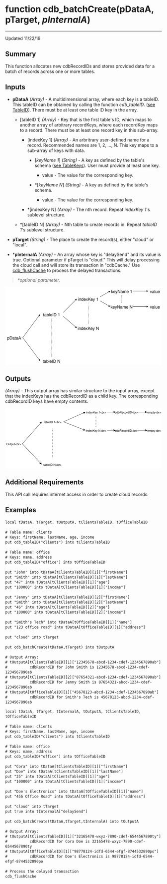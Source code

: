 # function cdb_batchCreate(pDataA, pTarget, *pInternalA*)
---
Updated 11/22/19
## Summary
This function allocates new cdbRecordIDs and stores provided data for a batch of records across one or more tables.

## Inputs
* **pDataA** *(Array)* - A multidimensional array, where each key is a tableID. This tableID can be obtained by calling the function *cdb_tableID*. ([see TableID](TableID.md)). There must be at least one table ID key in the array.
	
	* [tableID 1] *(Array)* - Key that is the first table's ID, which maps to another array of arbitrary recordKeys, where each recordKey maps to a record. There must be at least one record key in this sub-array.
		
		* [indexKey 1] *(Array)* - An arbritrary user-defined name for a record. Recommended names are 1, 2, ..., N. This key maps to a sub-array of keys with data.
    		* [*keyName 1*] *(String)* - A key as defined by the table's schema ([see TableKeys](./TableKeys.md)). User must provide at least one key.
				* value - The value for the corresponding key.
    			
    		* \*[*keyName N*] *(String)* - A key as defined by the table's schema.
    			* value - The value for the corresponding key.
    		
    	* \*[indexKey N] *(Array)* - The nth record. Repeat *indexKey 1*'s sublevel structure.
    * \*[tableID N] *(Array)* - Nth table to create records in. Repeat *tableID 1*'s sublevel structure.

* **pTarget** *(String)* - The place to create the record(s), either "cloud" or "local".

* \***pInternalA** *(Array)* - An array whose key is "delaySend" and its value is true. Optional parameter if pTarget is "cloud." This will delay processing the cloud call and will store its transaction in "cdbCache." Use [cdb_flushCache](FlushCache.md) to process the delayed transactions.

> _*optional parameter._

![BatchCreate input diagram](images/BatchCreateInput.svg)
## Outputs
*(Array)* - This output array has similar structure to the input array, except that the indexKeys has the cdbRecordID as a child key. The corresponding cdbRecordID keys have empty contents.

![BatchCreate output diagram](images/BatchCreateOutput.svg)
## Additional Requirements
This API call requires internet access in order to create cloud records.

## Examples
```livecodeserver
local tDataA, tTarget, tOutputA, tClientsTableID, tOfficeTableID
     
# Table name: clients
# Keys: firstName, lastName, age, income
put cdb_tableID("clients") into tClientsTableID

# Table name: office
# Keys: name, address
put cdb_tableID("office") into tOfficeTableID

put "John" into tDataA[tClientsTableID][1]["firstName"]
put "Smith" into tDataA[tClientsTableID][1]["lastName"]
put "47" into tDataA[tClientsTableID][1]["age"]
put "100000" into tDataA[tClientsTableID][1]["income"]

put "Jenny" into tDataA[tClientsTableID][2]["firstName"]
put "Smith" into tDataA[tClientsTableID][2]["lastName"]
put "46" into tDataA[tClientsTableID][2]["age"]
put "100000" into tDataA[tClientsTableID][2]["income"]

put "Smith's Tech" into tDataA[tOfficeTableID][1]["name"]
put "123 office road" into tDataA[tOfficeTableID][1]["address"]

put "cloud" into tTarget

put cdb_batchCreate(tDataA,tTarget) into tOutputA

# Output Array: 
# tOutputA[tClientsTableID][1]["12345678-abcd-1234-cdef-1234567890ab"]
#          cdbRecordID for John Smith is 12345678-abcd-1234-cdef-1234567890ab
# tOutputA[tClientsTableID][2]["87654321-abcd-1234-cdef-1234567890ab"]
#          cdbRecordID for Jenny Smith is 87654321-abcd-1234-cdef-1234567890ab
# tOutputA[tOfficeTableID][1]["45678123-abcd-1234-cdef-1234567890ab"]
#          cdbRecordID for Smith's Tech is 45678123-abcd-1234-cdef-1234567890ab
```

```livecodeserver
local tDataA, tTarget, tInternalA, tOutputA, tClientsTableID, tOfficeTableID
     
# Table name: clients
# Keys: firstName, lastName, age, income
put cdb_tableID("clients") into tClientsTableID

# Table name: office
# Keys: name, address
put cdb_tableID("office") into tOfficeTableID

put "Cora" into tDataA[tClientsTableID][1]["firstName"]
put "Doe" into tDataA[tClientsTableID][1]["lastName"]
put "35" into tDataA[tClientsTableID][1]["age"]
put "100000" into tDataA[tClientsTableID][1]["income"]

put "Doe's Electronics" into tDataA[tOfficeTableID][1]["name"]
put "456 Office Road" into tDataA[tOfficeTableID][1]["address"]

put "cloud" into tTarget
put true into tInternalA["delaySend"]

put cdb_batchCreate(tDataA,tTarget,tInternalA) into tOutputA

# Output Array: 
# tOutputA[tClientsTableID][1]["32165478-wxyz-7890-cdef-6544567890ty"]
#          cdbRecordID for Cora Doe is 32165478-wxyz-7890-cdef-6544567890ty
# tOutputA[tOfficeTableID][1]["98778124-idfd-6544-efgf-8744532890po"]
#          cdbRecordID for Doe's Electronics is 98778124-idfd-6544-efgf-8744532890po

# Process the delayed transaction
cdb_flushCache
```